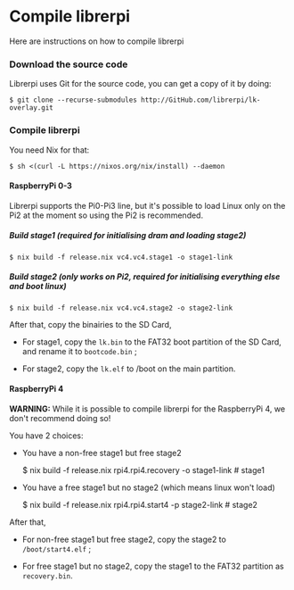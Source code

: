 Compile librerpi
================

Here are instructions on how to compile librerpi

### Download the source code

Librerpi uses Git for the source code, you can get a copy of it by
doing:

    $ git clone --recurse-submodules http://GitHub.com/librerpi/lk-overlay.git
            

### Compile librerpi

You need Nix for that:

    $ sh <(curl -L https://nixos.org/nix/install) --daemon
            

#### RaspberryPi 0-3

Librerpi supports the Pi0-Pi3 line, but it's possible to load Linux only
on the Pi2 at the moment so using the Pi2 is recommended.

##### Build stage1 (required for initialising dram and loading stage2)

    $ nix build -f release.nix vc4.vc4.stage1 -o stage1-link
            

##### Build stage2 (only works on Pi2, required for initialising everything else and boot linux)

    $ nix build -f release.nix vc4.vc4.stage2 -o stage2-link
            

After that, copy the binairies to the SD Card,

- For stage1, copy the `lk.bin` to the FAT32 boot partition of the SD
Card, and rename it to `bootcode.bin` ;

- For stage2, copy the `lk.elf` to /boot on the main partition.

#### RaspberryPi 4

**WARNING:** While it is possible to compile librerpi for the
RaspberryPi 4, we don't recommend doing so!

You have 2 choices:

- You have a non-free stage1 but free stage2


	$ nix build -f release.nix rpi4.rpi4.recovery -o stage1-link # stage1


- You have a free stage1 but no stage2 (which means linux won't load)


	$ nix build -f release.nix rpi4.rpi4.start4 -p stage2-link # stage2


After that,

- For non-free stage1 but free stage2, copy the stage2 to `/boot/start4.elf` ;

- For free stage1 but no stage2, copy the stage1 to the FAT32 partition as 
`recovery.bin`.


